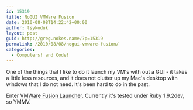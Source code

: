 ```yaml
---
id: 15319
title: NoGUI VMWare Fusion
date: 2010-08-08T14:22:42+00:00
author: tsykoduk
layout: post
guid: http://greg.nokes.name/?p=15319
permalink: /2010/08/08/nogui-vmware-fusion/
categories:
  - Computers! and Code!
---
```

<p>One of the things that I like to do it launch my VM's with out a GUI - it takes a little less resources, and it does not clutter up my Mac's desktop with windows that I do not need. It's been hard to do in the past.</p>

<p>Enter <a href="http://github.com/tsykoduk/VMWare-Fusion-Launcher">VMWare Fusion Launcher</a>. Currently it's tested under Ruby 1.9.2dev, so YMMV.</p>

